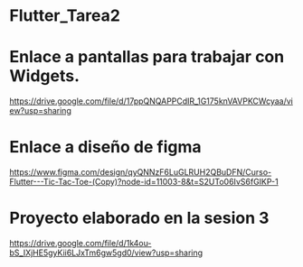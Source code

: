 # Flutter_Tarea2

# Enlace a pantallas para trabajar con Widgets.  
https://drive.google.com/file/d/17ppQNQAPPCdIR_1G175knVAVPKCWcyaa/view?usp=sharing

# Enlace a diseño de figma
https://www.figma.com/design/qyQNNzF6LuGLRUH2QBuDFN/Curso-Flutter---Tic-Tac-Toe-(Copy)?node-id=11003-8&t=S2UTo06IvS6fGIKP-1

# Proyecto elaborado en la sesion 3
https://drive.google.com/file/d/1k4ou-bS_IXjHE5gyKii6LJxTm6gw5gd0/view?usp=sharing